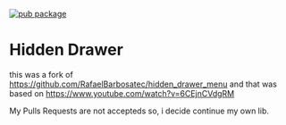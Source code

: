 [![pub package](https://img.shields.io/pub/v/hidden_drawer.svg)](https://pub.dartlang.org/packages/hidden_drawer)

# Hidden Drawer

this was a fork of https://github.com/RafaelBarbosatec/hidden_drawer_menu and that was based on https://www.youtube.com/watch?v=6CEjnCVdgRM

My Pulls Requests are not accepteds so, i decide continue my own lib.
